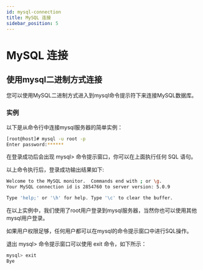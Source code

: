 ```yaml
---
id: mysql-connection
title: MySQL 连接
sidebar_position: 5
---
```


# MySQL 连接

## 使用mysql二进制方式连接

您可以使用MySQL二进制方式进入到mysql命令提示符下来连接MySQL数据库。

### 实例

以下是从命令行中连接mysql服务器的简单实例：

```bash
[root@host]# mysql -u root -p
Enter password:******
```
在登录成功后会出现 mysql> 命令提示窗口，你可以在上面执行任何 SQL 语句。

以上命令执行后，登录成功输出结果如下:
```bash
Welcome to the MySQL monitor.  Commands end with ; or \g.
Your MySQL connection id is 2854760 to server version: 5.0.9

Type 'help;' or '\h' for help. Type '\c' to clear the buffer.
```
在以上实例中，我们使用了root用户登录到mysql服务器，当然你也可以使用其他mysql用户登录。

如果用户权限足够，任何用户都可以在mysql的命令提示窗口中进行SQL操作。

退出 mysql> 命令提示窗口可以使用 exit 命令，如下所示：
```bash
mysql> exit
Bye
```
